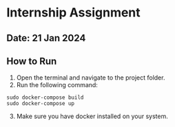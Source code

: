 # Internship Assignment
## Date: 21 Jan 2024

## How to Run
1. Open the terminal and navigate to the project folder.
2. Run the following command:
```
sudo docker-compose build
sudo docker-compose up
```
3. Make sure you have docker installed on your system.